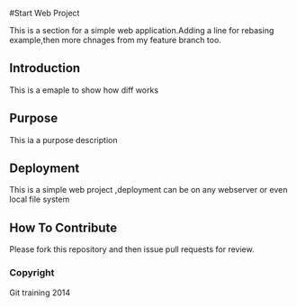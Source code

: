 #Start Web Project

This is a section for a simple web application.Adding a line for rebasing example,then more chnages from my feature branch too.

## Introduction
This is a emaple to show how diff works

## Purpose

This ia a purpose description

## Deployment
This is a simple web project ,deployment can be on  any webserver or even local file system

## How To Contribute

Please fork this repository and then issue pull requests for review.


### Copyright 

Git training 2014